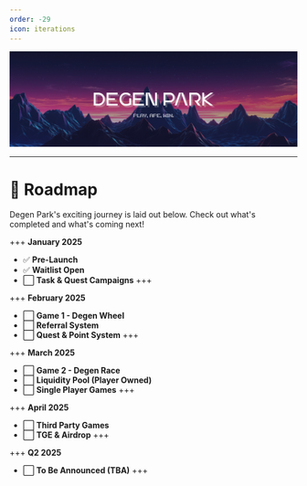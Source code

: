 ```yaml
---
order: -29
icon: iterations
---
```

![](/dptwitter.png)

---

# 📅 Roadmap

Degen Park's exciting journey is laid out below. Check out what's completed and what's coming next!


+++ **January 2025**
- ✅ **Pre-Launch**
- ✅ **Waitlist Open**
- ⬜ **Task & Quest Campaigns**
+++

+++ **February 2025**
- ⬜ **Game 1 - Degen Wheel**
- ⬜ **Referral System**
- ⬜ **Quest & Point System**
+++

+++ **March 2025**
- ⬜ **Game 2 - Degen Race**
- ⬜ **Liquidity Pool (Player Owned)**
- ⬜ **Single Player Games**
+++

+++ **April 2025**
- ⬜ **Third Party Games**
- ⬜ **TGE & Airdrop**
+++

+++ **Q2 2025**
- ⬜ **To Be Announced (TBA)**
+++
